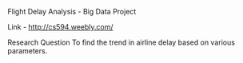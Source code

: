 Flight Delay Analysis - Big Data Project

Link - http://cs594.weebly.com/

Research Question
To find the trend in airline delay based on various parameters.
